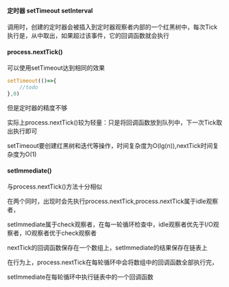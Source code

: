 #### 定时器 setTimeout setInterval

调用时，创建的定时器会被插入到定时器观察者内部的一个红黑树中，每次Tick执行是，从中取出，如果超过该事件，它的回调函数就会执行

#### process.nextTick()

可以使用setTimeout达到相同的效果

```javascript
setTimeout(()=>{
    //todo
},0)
```

但是定时器的精度不够

实际上process.nextTick()较为轻量：只是将回调函数放到队列中，下一次Tick取出执行即可

setTimeout要创建红黑树和迭代等操作，时间复杂度为O(lg(n)),nextTick时间复杂度为O(1)

#### setImmediate()

与process.nextTick()方法十分相似

在两个同时，出现时会先执行process.nextTick,process.nextTick属于idle观察者，

setImmediate属于check观察者，在每一轮循环检查中，idle观察者优先于I/O观察者，IO观察者优于check观察者

nextTick的回调函数保存在一个数组上，setImmediate的结果保存在链表上

在行为上，process.nextTick在每轮循环中会将数组中的回调函数全部执行完，

setImmediate在每轮循环中执行链表中的一个回调函数

